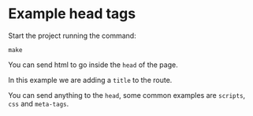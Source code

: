 # Example head tags

Start the project running the command:

```
make
```

You can send html to go inside the `head` of the page.

In this example we are adding a `title` to the route.

You can send anything to the `head`, some common examples are `scripts`, `css`
and `meta-tags`.
